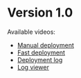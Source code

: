 # Version 1.0 #

Available videos:
  * [Manual deployment](http://fbollon.net/_public/manual_deployment.swf)
  * [Fast deployment](http://fbollon.net/_public/fast_deploy.swf)
  * [Deployment log](http://fbollon.net/_public/deployment_log.swf)
  * [Log viewer](http://fbollon.net/_public/log_viewer.swf)